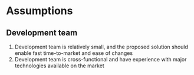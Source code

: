 # Assumptions

## Development team

1. Development team is relatively small, and the proposed solution should enable fast time-to-market and ease of changes
2. Development team is cross-functional and have experience with major technologies available on the market
